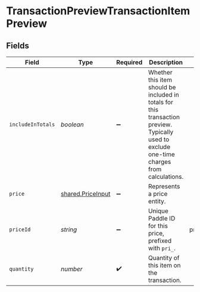 # TransactionPreviewTransactionItemPreview


## Fields

| Field                                                                                                                                      | Type                                                                                                                                       | Required                                                                                                                                   | Description                                                                                                                                | Example                                                                                                                                    |
| ------------------------------------------------------------------------------------------------------------------------------------------ | ------------------------------------------------------------------------------------------------------------------------------------------ | ------------------------------------------------------------------------------------------------------------------------------------------ | ------------------------------------------------------------------------------------------------------------------------------------------ | ------------------------------------------------------------------------------------------------------------------------------------------ |
| `includeInTotals`                                                                                                                          | *boolean*                                                                                                                                  | :heavy_minus_sign:                                                                                                                         | Whether this item should be included in totals for this transaction preview. Typically used to exclude one-time charges from calculations. |                                                                                                                                            |
| `price`                                                                                                                                    | [shared.PriceInput](../../../sdk/models/shared/priceinput.md)                                                                              | :heavy_minus_sign:                                                                                                                         | Represents a price entity.                                                                                                                 |                                                                                                                                            |
| `priceId`                                                                                                                                  | *string*                                                                                                                                   | :heavy_minus_sign:                                                                                                                         | Unique Paddle ID for this price, prefixed with `pri_`.                                                                                     | pri_01gsz8z1q1n00f12qt82y31smh                                                                                                             |
| `quantity`                                                                                                                                 | *number*                                                                                                                                   | :heavy_check_mark:                                                                                                                         | Quantity of this item on the transaction.                                                                                                  |                                                                                                                                            |